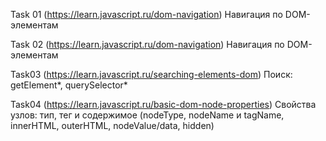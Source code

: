 Task 01 (https://learn.javascript.ru/dom-navigation)
Навигация по DOM-элементам

Task 02 (https://learn.javascript.ru/dom-navigation)
Навигация по DOM-элементам

Task03 (https://learn.javascript.ru/searching-elements-dom)
Поиск: getElement*, querySelector*

Task04 (https://learn.javascript.ru/basic-dom-node-properties)
Свойства узлов: тип, тег и содержимое (nodeType, nodeName и tagName, innerHTML, outerHTML, nodeValue/data, hidden)